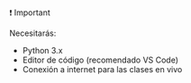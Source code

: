 ❗ Important

Necesitarás:

- Python 3.x
- Editor de código (recomendado VS Code)
- Conexión a internet para las clases en vivo

